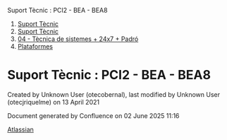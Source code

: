 Suport Tècnic : PCI2 - BEA - BEA8  

1.  [Suport Tècnic](index.html)
2.  [Suport Tècnic](13893782.html)
3.  [04 - Tècnica de sistemes + 24x7 + Padró](26313202.html)
4.  [Plataformes](Plataformes_41520520.html)

Suport Tècnic : PCI2 - BEA - BEA8
=================================

Created by Unknown User (otecobernal), last modified by Unknown User (otecjriquelme) on 13 April 2021

Document generated by Confluence on 02 June 2025 11:16

[Atlassian](http://www.atlassian.com/)